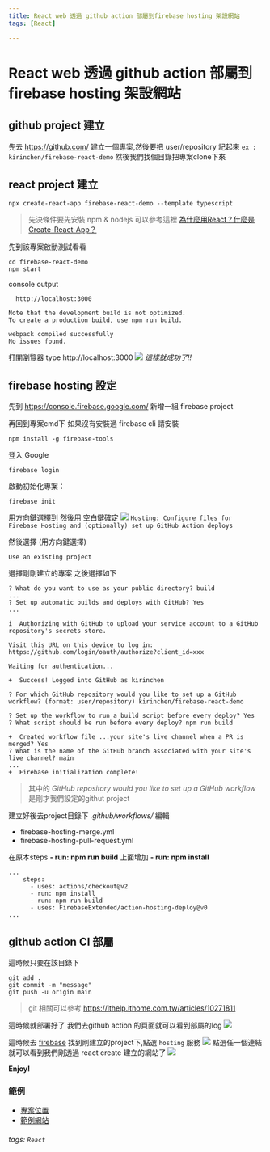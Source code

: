 ```yaml
---
title: React web 透過 github action 部屬到firebase hosting 架設網站
tags: [React]

---
```


# React web 透過 github action 部屬到firebase hosting 架設網站

## github project 建立
先去 https://github.com/ 建立一個專案,然後要把 user/repository 記起來
``` ex : kirinchen/firebase-react-demo ```
然後我們找個目錄把專案clone下來

## react project 建立

```shell=
npx create-react-app firebase-react-demo --template typescript
```

> 先決條件要先安裝 npm & nodejs
> 可以參考這裡 [為什麼用React？什麼是Create-React-App？](https://ithelp.ithome.com.tw/articles/10234237)

先到該專案啟動測試看看
```shell=
cd firebase-react-demo
npm start
```

console output
```shell=
  http://localhost:3000

Note that the development build is not optimized.
To create a production build, use npm run build.

webpack compiled successfully
No issues found.
```
打開瀏覽器 type http://localhost:3000
![](https://i.imgur.com/tG4KOc7.png)
*這樣就成功了!!*



## firebase hosting 設定

先到 https://console.firebase.google.com/ 新增一組 firebase project

再回到專案cmd下
如果沒有安裝過 firebase cli 請安裝
```shell=
npm install -g firebase-tools
```
登入 Google
```shell=
firebase login
```

啟動初始化專案：
```shell=
firebase init
```

用方向鍵選擇到 然後用 空白鍵確定
![](https://i.imgur.com/rEYeR1f.png)
```Hosting: Configure files for Firebase Hosting and (optionally) set up GitHub Action deploys```

然後選擇 (用方向鍵選擇)
```shell=
Use an existing project
```
選擇剛剛建立的專案
之後選擇如下
```bash=
? What do you want to use as your public directory? build
...
? Set up automatic builds and deploys with GitHub? Yes
...

i  Authorizing with GitHub to upload your service account to a GitHub repository's secrets store.

Visit this URL on this device to log in:
https://github.com/login/oauth/authorize?client_id=xxx

Waiting for authentication...

+  Success! Logged into GitHub as kirinchen

? For which GitHub repository would you like to set up a GitHub workflow? (format: user/repository) kirinchen/firebase-react-demo

? Set up the workflow to run a build script before every deploy? Yes
? What script should be run before every deploy? npm run build

+  Created workflow file ...your site's live channel when a PR is merged? Yes
? What is the name of the GitHub branch associated with your site's live channel? main
...
+  Firebase initialization complete!
```
> 其中的 *GitHub repository would you like to set up a GitHub workflow* 是剛才我們設定的githut project

建立好後去project目錄下 *.github/workflows/* 編輯
* firebase-hosting-merge.yml
* firebase-hosting-pull-request.yml

在原本steps **- run: npm run build** 上面增加 **- run: npm install**
```yaml=
...
    steps:
      - uses: actions/checkout@v2
      - run: npm install
      - run: npm run build
      - uses: FirebaseExtended/action-hosting-deploy@v0
...      
```

## github action CI 部屬

這時候只要在該目錄下

```shell=
git add .
git commit -m "message"
git push -u origin main
```
> git 相關可以參考 https://ithelp.ithome.com.tw/articles/10271811

這時候就部署好了 我們去github action 的頁面就可以看到部屬的log
![](https://i.imgur.com/469fsAm.png)

這時候去 [firebase](https://console.firebase.google.com/project/) 找到剛建立的project下,點選 `hosting` 服務
![](https://i.imgur.com/wUcGPJO.png)
點選任一個連結 就可以看到我們剛透過 react create 建立的網站了
![](https://i.imgur.com/wz1hf09.png)


**Enjoy!**

### 範例
* [專案位置](https://github.com/kirinchen/firebase-react-demo)
* [範例網站](https://f-h-r-demo.web.app/)

###### tags: `React`
